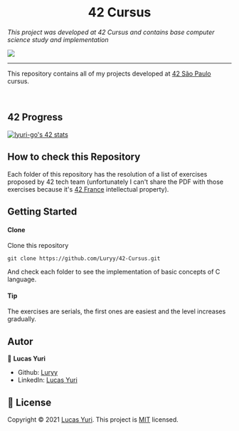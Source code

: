 <h1 align="center"> 42 Cursus </h1>

_This project was developed at 42 Cursus and contains base computer science study and implementation_

<img aling="center" src="https://user-images.githubusercontent.com/59494158/117499462-a6c3e580-af51-11eb-83ed-4ae2794fe697.png" />

---

This repository contains all of my projects developed at [42 São Paulo](https://www.42sp.org.br/) cursus.

<br/>

## 42 Progress

[![lyuri-go's 42 stats](https://badge42.vercel.app/api/v2/cl5785ik5006909me9fa0vqww/stats?cursusId=21&coalitionId=piscine)](https://github.com/JaeSeoKim/badge42)

## How to check this Repository

Each folder of this repository has the resolution of a list of exercises proposed by 42 tech team (unfortunately I can't share the PDF with those exercises because it's [42 France](https://www.42.fr/en/) intellectual property).

## Getting Started

#### Clone

Clone this repository

```
git clone https://github.com/Luryy/42-Cursus.git
```

And check each folder to see the implementation of basic concepts of C language.

#### Tip

The exercises are serials, the first ones are easiest and the level increases gradually.

## Autor

👤 **Lucas Yuri**

- Github: [Luryy](https://github.com/luryy)
- LinkedIn: [Lucas Yuri](https://linkedin.com/in/lucas-yuri)

## 📝 License

Copyright © 2021 [Lucas Yuri](https://github.com/luryy).
This project is [MIT](LICENSE) licensed.
